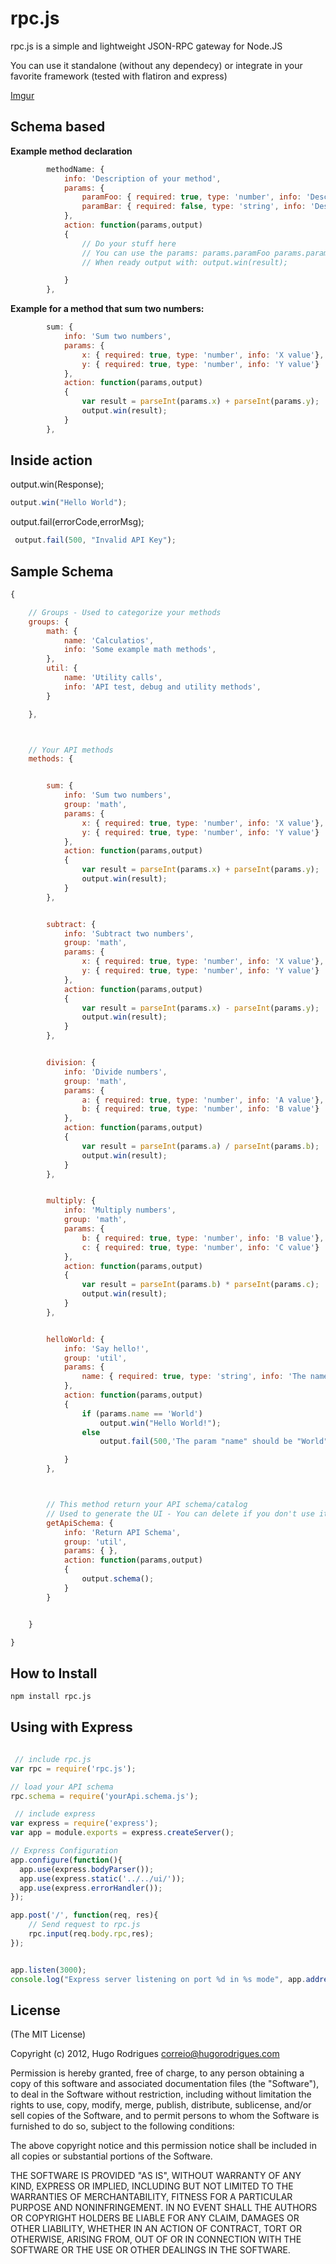# rpc.js

rpc.js is a simple and lightweight JSON-RPC gateway for  Node.JS

You can use it standalone (without any dependecy) or integrate in your favorite framework (tested with flatiron and express)

[Imgur](http://i.imgur.com/LYaZk.png)

## Schema based

**Example method declaration**

```js
		methodName: {
			info: 'Description of your method',
			params: {
				paramFoo: { required: true, type: 'number', info: 'Description of paramFoo'},
				paramBar: { required: false, type: 'string', info: 'Description of paramBar'}
			},
			action: function(params,output)
			{
				// Do your stuff here
				// You can use the params: params.paramFoo params.paramBar
				// When ready output with: output.win(result);

			}
		},
```

**Example for a method that sum two numbers:**

```js
		sum: {
			info: 'Sum two numbers',
			params: {
				x: { required: true, type: 'number', info: 'X value'},
				y: { required: true, type: 'number', info: 'Y value'}
			},
			action: function(params,output)
			{
				var result = parseInt(params.x) + parseInt(params.y);
				output.win(result);
			}
		},
```

## Inside action

output.win(Response);
```js
output.win("Hello World");
```

output.fail(errorCode,errorMsg);
```js
 output.fail(500, "Invalid API Key");
```

## Sample Schema

```js
{

	// Groups - Used to categorize your methods
    groups: {
        math: {
            name: 'Calculatios',
            info: 'Some example math methods',
        },
        util: {
            name: 'Utility calls',
            info: 'API test, debug and utility methods',
        }

    },



    // Your API methods
	methods: {


		sum: {
			info: 'Sum two numbers',
			group: 'math',
			params: {
				x: { required: true, type: 'number', info: 'X value'},
				y: { required: true, type: 'number', info: 'Y value'}
			},
			action: function(params,output)
			{
				var result = parseInt(params.x) + parseInt(params.y);
				output.win(result);
			}
		},


		subtract: {
			info: 'Subtract two numbers',
			group: 'math',
			params: {
				x: { required: true, type: 'number', info: 'X value'},
				y: { required: true, type: 'number', info: 'Y value'}
			},
			action: function(params,output)
			{
				var result = parseInt(params.x) - parseInt(params.y);
				output.win(result);
			}
		},


		division: {
			info: 'Divide numbers',
			group: 'math',
			params: {
				a: { required: true, type: 'number', info: 'A value'},
				b: { required: true, type: 'number', info: 'B value'}
			},
			action: function(params,output)
			{
				var result = parseInt(params.a) / parseInt(params.b);
				output.win(result);
			}
		},


		multiply: {
			info: 'Multiply numbers',
			group: 'math',
			params: {
				b: { required: true, type: 'number', info: 'B value'},
				c: { required: true, type: 'number', info: 'C value'}
			},
			action: function(params,output)
			{
				var result = parseInt(params.b) * parseInt(params.c);
				output.win(result);
			}
		},


		helloWorld: {
			info: 'Say hello!',
			group: 'util',
			params: {
				name: { required: true, type: 'string', info: 'The name - Must be "World"'}
			},
			action: function(params,output)
			{
				if (params.name == 'World')
					output.win("Hello World!");
				else
					output.fail(500,'The param "name" should be "World"');

			}
		},



		// This method return your API schema/catalog
		// Used to generate the UI - You can delete if you don't use it
		getApiSchema: {
			info: 'Return API Schema',
			group: 'util',
			params: { },
			action: function(params,output)
			{
				output.schema();
			}
		}		


	}

}
```

## How to Install

```bash
npm install rpc.js
```




## Using with Express

```js

 // include rpc.js
var rpc = require('rpc.js');

// load your API schema
rpc.schema = require('yourApi.schema.js');

 // include express
var express = require('express');
var app = module.exports = express.createServer();

// Express Configuration
app.configure(function(){
  app.use(express.bodyParser());
  app.use(express.static('../../ui/'));
  app.use(express.errorHandler()); 
});

app.post('/', function(req, res){
	// Send request to rpc.js
	rpc.input(req.body.rpc,res);  
});


app.listen(3000);
console.log("Express server listening on port %d in %s mode", app.address().port, app.settings.env);

```





## License 

(The MIT License)

Copyright (c) 2012, Hugo Rodrigues <correio@hugorodrigues.com>

Permission is hereby granted, free of charge, to any person obtaining a copy
of this software and associated documentation files (the "Software"), to deal
in the Software without restriction, including without limitation the rights
to use, copy, modify, merge, publish, distribute, sublicense, and/or sell
copies of the Software, and to permit persons to whom the Software is
furnished to do so, subject to the following conditions:

The above copyright notice and this permission notice shall be included in
all copies or substantial portions of the Software.

THE SOFTWARE IS PROVIDED "AS IS", WITHOUT WARRANTY OF ANY KIND, EXPRESS OR
IMPLIED, INCLUDING BUT NOT LIMITED TO THE WARRANTIES OF MERCHANTABILITY,
FITNESS FOR A PARTICULAR PURPOSE AND NONINFRINGEMENT. IN NO EVENT SHALL THE
AUTHORS OR COPYRIGHT HOLDERS BE LIABLE FOR ANY CLAIM, DAMAGES OR OTHER
LIABILITY, WHETHER IN AN ACTION OF CONTRACT, TORT OR OTHERWISE, ARISING FROM,
OUT OF OR IN CONNECTION WITH THE SOFTWARE OR THE USE OR OTHER DEALINGS IN
THE SOFTWARE.